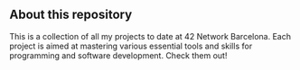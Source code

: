 ## About this repository

This is a collection of all my projects to date at 42 Network Barcelona. Each project is aimed at mastering various essential tools and skills for programming and software development. Check them out!
